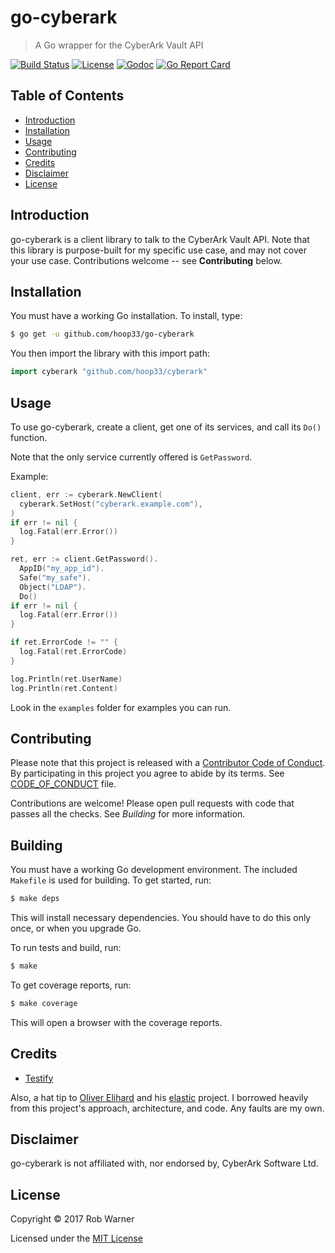 # go-cyberark

> A Go wrapper for the CyberArk Vault API

[![Build Status](https://travis-ci.org/hoop33/go-cyberark.svg?branch=master)](https://travis-ci.org/hoop33/go-cyberark)
[![License](https://img.shields.io/badge/license-MIT-blue.svg)](http://opensource.org/licenses/MIT)
[![Godoc](http://img.shields.io/badge/godoc-reference-blue.svg?style=flat)](https://godoc.org/github.com/hoop33/go-cyberark)
[![Go Report Card](https://goreportcard.com/badge/github.com/hoop33/go-cyberark)](https://goreportcard.com/report/github.com/hoop33/go-cyberark)

## Table of Contents

* [Introduction](#introduction)
* [Installation](#installation)
* [Usage](#usage)
* [Contributing](#contributing)
* [Credits](#credits)
* [Disclaimer](#disclaimer)
* [License](#license)

## Introduction

go-cyberark is a client library to talk to the CyberArk Vault API. Note that this library is purpose-built for my specific use case, and may not cover your use case. Contributions welcome -- see **Contributing** below.

## Installation

You must have a working Go installation. To install, type:

```sh
$ go get -u github.com/hoop33/go-cyberark
```

You then import the library with this import path:

```go
import cyberark "github.com/hoop33/cyberark"
```

## Usage

To use go-cyberark, create a client, get one of its services, and call its `Do()` function.

Note that the only service currently offered is `GetPassword`.

Example:

```go
client, err := cyberark.NewClient(
  cyberark.SetHost("cyberark.example.com"),
)
if err != nil {
  log.Fatal(err.Error())
}

ret, err := client.GetPassword().
  AppID("my_app_id").
  Safe("my_safe").
  Object("LDAP").
  Do()
if err != nil {
  log.Fatal(err.Error())
}

if ret.ErrorCode != "" {
  log.Fatal(ret.ErrorCode)
}

log.Println(ret.UserName)
log.Println(ret.Content)
```

Look in the `examples` folder for examples you can run.

## Contributing

Please note that this project is released with a [Contributor Code of Conduct](http://contributor-covenant.org/). By participating in this project you agree to abide by its terms. See [CODE_OF_CONDUCT](CODE_OF_CONDUCT.md) file.

Contributions are welcome! Please open pull requests with code that passes all the checks. See *Building* for more information.

## Building

You must have a working Go development environment. The included `Makefile` is used for building. To get started, run:

```sh
$ make deps
```

This will install necessary dependencies. You should have to do this only once, or when you upgrade Go.

To run tests and build, run:

```sh
$ make
```

To get coverage reports, run:

```sh
$ make coverage
```

This will open a browser with the coverage reports.

## Credits

* [Testify](https://github.com/stretchr/testify)

Also, a hat tip to [Oliver Elihard](https://github.com/olivere) and his [elastic](https://github.com/olivere/elastic) project. I borrowed heavily from this project's approach, architecture, and code. Any faults are my own.

## Disclaimer

go-cyberark is not affiliated with, nor endorsed by, CyberArk Software Ltd.

## License

Copyright &copy; 2017 Rob Warner

Licensed under the [MIT License](https://hoop33.mit-license.org/)

